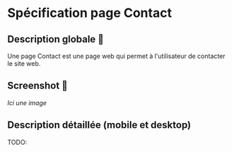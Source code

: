 # Spécification page Contact

## Description globale 📝

Une page Contact est une page web qui permet à l'utilisateur de contacter le site web.

## Screenshot 📸

_Ici une image_

## Description détaillée (mobile et desktop)

TODO:
